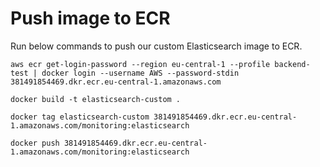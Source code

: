 # Push image to ECR
Run below commands to push our custom Elasticsearch image to ECR.
```
aws ecr get-login-password --region eu-central-1 --profile backend-test | docker login --username AWS --password-stdin 381491854469.dkr.ecr.eu-central-1.amazonaws.com
```

```
docker build -t elasticsearch-custom .
```

```
docker tag elasticsearch-custom 381491854469.dkr.ecr.eu-central-1.amazonaws.com/monitoring:elasticsearch
```

```
docker push 381491854469.dkr.ecr.eu-central-1.amazonaws.com/monitoring:elasticsearch
```
